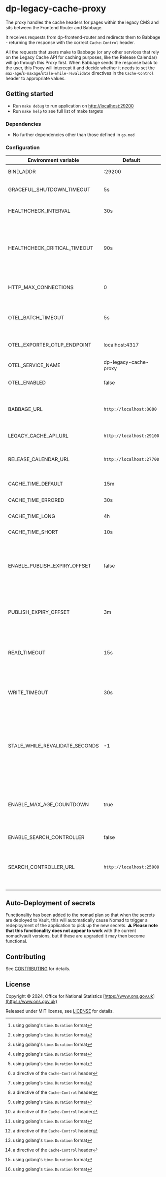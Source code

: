 # dp-legacy-cache-proxy

The proxy handles the cache headers for pages within the legacy CMS and sits between the Frontend Router and Babbage.

It receives requests from dp-frontend-router and redirects them to Babbage -
returning the response with the correct `Cache-Control` header.

All the requests that users make to Babbage (or any other services that rely on the Legacy Cache API for caching
purposes, like the Release Calendar) will go through this Proxy first. When Babbage sends the response back to the user,
this Proxy will intercept it and decide whether it needs to set the `max-age`/`s-maxage`/`stale-while-revalidate`
directives in the `Cache-Control` header to appropriate values.

## Getting started

- Run `make debug` to run application on [http://localhost:29200](http://localhost:29200)
- Run `make help` to see full list of make targets

### Dependencies

- No further dependencies other than those defined in `go.mod`

### Configuration

| Environment variable           | Default                   | Description
|--------------------------------|---------------------------|------------
| BIND_ADDR                      | :29200                    | The host and port to bind to
| GRACEFUL_SHUTDOWN_TIMEOUT      | 5s                        | The graceful shutdown timeout[^gotime]
| HEALTHCHECK_INTERVAL           | 30s                       | Time between self-healthchecks[^gotime]
| HEALTHCHECK_CRITICAL_TIMEOUT   | 90s                       | Time duration[^gotime] to wait until an unhealthy dependent propagates its state to make this app unhealthy
| HTTP_MAX_CONNECTIONS           | 0                         | Limit the number of concurrent http connections (0 = unlimited)
| OTEL_BATCH_TIMEOUT             | 5s                        | Time duration[^gotime] after which a batch will be sent regardless of size
| OTEL_EXPORTER_OTLP_ENDPOINT    | localhost:4317            | OpenTelemetry Exporter address
| OTEL_SERVICE_NAME              | dp-legacy-cache-proxy     | The name of this service in OpenTelemetry
| OTEL_ENABLED                   | false                     | Turn OTEL on / off
| BABBAGE_URL                    | `http://localhost:8080`   | Babbage address, where most of the incoming requests are forwarded to
| LEGACY_CACHE_API_URL           | `http://localhost:29100`  | Legacy Cache API address
| RELEASE_CALENDAR_URL           | `http://localhost:27700`  | Release calendar frontend controller address
| CACHE_TIME_DEFAULT             | 15m                       | Default value[^gotime] for `max-age`[^cachedir]
| CACHE_TIME_ERRORED             | 30s                       | Errored value[^gotime] for `max-age`[^cachedir]
| CACHE_TIME_LONG                | 4h                        | Long value[^gotime] for `max-age`[^cachedir]
| CACHE_TIME_SHORT               | 10s                       | Short value[^gotime] for `max-age`[^cachedir]
| ENABLE_PUBLISH_EXPIRY_OFFSET   | false                     | Determines if publish expiry offset is used which enables a shorter cache time for recently published content
| PUBLISH_EXPIRY_OFFSET          | 3m                        | Period of time[^gotime] after a release in which the proxy needs to return a short value for `max-age` [^cachedir]
| READ_TIMEOUT                   | 15s                       | Maximum time[^gotime] the server will wait for a client to send a complete request
| WRITE_TIMEOUT                  | 30s                       | Maximum time[^gotime] the server will wait while trying to write a response to the client
| STALE_WHILE_REVALIDATE_SECONDS | -1                        | If non-negative, add the `stale-while-revalidate` option (using this number as the *seconds* value) to any `Cache-control` header responses
| ENABLE_MAX_AGE_COUNTDOWN       | true                      | During the countdown to a release time: if this is *true*, `max-age` value will countdown; if *false*, `max-age=0` is used
| ENABLE_SEARCH_CONTROLLER       | false                     | Enable routing to search controller
| SEARCH_CONTROLLER_URL          | `http://localhost:25000`  | Search controller address, where previousreleases and relateddata requests are forwarded to

[^gotime]: using golang's `time.Duration` format
[^cachedir]: a directive of the `Cache-Control` header

## Auto-Deployment of secrets

Functionality has been added to the nomad plan so that when the secrets are deployed to Vault, this will automatically
cause Nomad to trigger a redeployment of the application to pick up the new secrets. :warning: **Please note that this functionality
does not appear to work** with the current nomad/vault versions, but if these are upgraded it may then become functional.

## Contributing

See [CONTRIBUTING](CONTRIBUTING.md) for details.

## License

Copyright © 2024, Office for National Statistics [https://www.ons.gov.uk](https://www.ons.gov.uk)

Released under MIT license, see [LICENSE](LICENSE.md) for details.
